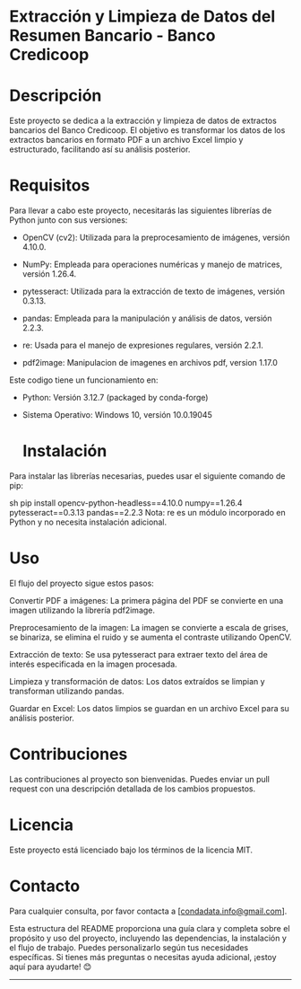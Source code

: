 # Extracción y Limpieza de Datos del Resumen Bancario - Banco Credicoop
  # Descripción
Este proyecto se dedica a la extracción y limpieza de datos de extractos bancarios del Banco Credicoop. 
El objetivo es transformar los datos de los extractos bancarios en formato PDF a un archivo Excel limpio y estructurado, facilitando así su análisis posterior.

  # Requisitos
Para llevar a cabo este proyecto, necesitarás las siguientes librerías de Python junto con sus versiones:

- OpenCV (cv2): Utilizada para la preprocesamiento de imágenes, versión 4.10.0.

- NumPy: Empleada para operaciones numéricas y manejo de matrices, versión 1.26.4.

- pytesseract: Utilizada para la extracción de texto de imágenes, versión 0.3.13.

- pandas: Empleada para la manipulación y análisis de datos, versión 2.2.3.

- re: Usada para el manejo de expresiones regulares, versión 2.2.1.

- pdf2image: Manipulacion de imagenes en archivos pdf, version 1.17.0

Este codigo tiene un funcionamiento en:

- Python: Versión 3.12.7 (packaged by conda-forge)

- Sistema Operativo: Windows 10, versión 10.0.19045

  # Instalación
Para instalar las librerías necesarias, puedes usar el siguiente comando de pip:

sh
pip install opencv-python-headless==4.10.0 numpy==1.26.4 pytesseract==0.3.13 pandas==2.2.3
Nota: re es un módulo incorporado en Python y no necesita instalación adicional.

  # Uso
El flujo del proyecto sigue estos pasos:

Convertir PDF a imágenes: La primera página del PDF se convierte en una imagen utilizando la librería pdf2image.

Preprocesamiento de la imagen: La imagen se convierte a escala de grises, se binariza, se elimina el ruido y se aumenta el contraste utilizando OpenCV.

Extracción de texto: Se usa pytesseract para extraer texto del área de interés especificada en la imagen procesada.

Limpieza y transformación de datos: Los datos extraídos se limpian y transforman utilizando pandas.

Guardar en Excel: Los datos limpios se guardan en un archivo Excel para su análisis posterior.

  # Contribuciones
Las contribuciones al proyecto son bienvenidas. Puedes enviar un pull request con una descripción detallada de los cambios propuestos.

  # Licencia
Este proyecto está licenciado bajo los términos de la licencia MIT.

  # Contacto
Para cualquier consulta, por favor contacta a [condadata.info@gmail.com].

Esta estructura del README proporciona una guía clara y completa sobre el propósito y uso del proyecto, incluyendo las dependencias, la instalación y el flujo de trabajo. 
Puedes personalizarlo según tus necesidades específicas. Si tienes más preguntas o necesitas ayuda adicional, ¡estoy aquí para ayudarte! 😊


****
